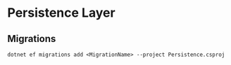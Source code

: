 ﻿# Persistence Layer

## Migrations

```
dotnet ef migrations add <MigrationName> --project Persistence.csproj
```